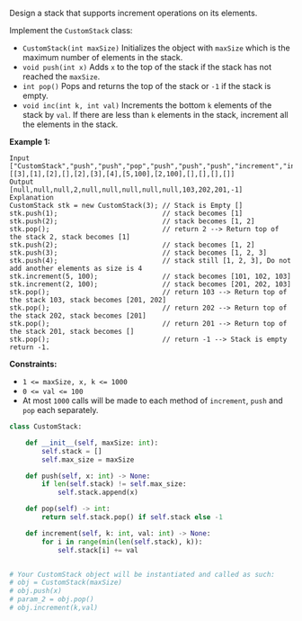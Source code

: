 Design a stack that supports increment operations on its elements.

Implement the  `CustomStack`  class:

-   `CustomStack(int maxSize)`  Initializes the object with  `maxSize`  which is the maximum number of elements in the stack.
-   `void push(int x)`  Adds  `x`  to the top of the stack if the stack has not reached the  `maxSize`.
-   `int pop()`  Pops and returns the top of the stack or  `-1`  if the stack is empty.
-   `void inc(int k, int val)`  Increments the bottom  `k`  elements of the stack by  `val`. If there are less than  `k`  elements in the stack, increment all the elements in the stack.

**Example 1:**
```
Input
["CustomStack","push","push","pop","push","push","push","increment","increment","pop","pop","pop","pop"]
[[3],[1],[2],[],[2],[3],[4],[5,100],[2,100],[],[],[],[]]
Output
[null,null,null,2,null,null,null,null,null,103,202,201,-1]
Explanation
CustomStack stk = new CustomStack(3); // Stack is Empty []
stk.push(1);                          // stack becomes [1]
stk.push(2);                          // stack becomes [1, 2]
stk.pop();                            // return 2 --> Return top of the stack 2, stack becomes [1]
stk.push(2);                          // stack becomes [1, 2]
stk.push(3);                          // stack becomes [1, 2, 3]
stk.push(4);                          // stack still [1, 2, 3], Do not add another elements as size is 4
stk.increment(5, 100);                // stack becomes [101, 102, 103]
stk.increment(2, 100);                // stack becomes [201, 202, 103]
stk.pop();                            // return 103 --> Return top of the stack 103, stack becomes [201, 202]
stk.pop();                            // return 202 --> Return top of the stack 202, stack becomes [201]
stk.pop();                            // return 201 --> Return top of the stack 201, stack becomes []
stk.pop();                            // return -1 --> Stack is empty return -1.
```

**Constraints:**
-   `1 <= maxSize, x, k <= 1000`
-   `0 <= val <= 100`
-   At most  `1000`  calls will be made to each method of  `increment`,  `push`  and  `pop`  each separately.

```py
class CustomStack:

    def __init__(self, maxSize: int):
        self.stack = []
        self.max_size = maxSize

    def push(self, x: int) -> None:
        if len(self.stack) != self.max_size:
            self.stack.append(x)

    def pop(self) -> int:
        return self.stack.pop() if self.stack else -1

    def increment(self, k: int, val: int) -> None:
        for i in range(min(len(self.stack), k)):
            self.stack[i] += val


# Your CustomStack object will be instantiated and called as such:
# obj = CustomStack(maxSize)
# obj.push(x)
# param_2 = obj.pop()
# obj.increment(k,val)
```
